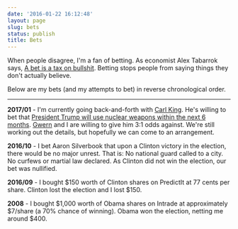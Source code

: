 ```yaml
---
date: '2016-01-22 16:12:48'
layout: page
slug: bets
status: publish
title: Bets
---
```


When people disagree, I'm a fan of betting. As economist Alex Tabarrok says, [A bet is a tax on bullshit](http://marginalrevolution.com/marginalrevolution/2012/11/a-bet-is-a-tax-on-bullshit.html). Betting stops people from saying things they don't actually believe.

Below are my bets (and my attempts to bet) in reverse chronological order.

---

**2017/01** - I'm currently going back-and-forth with [Carl King](http://carlkingdom.com/). He's willing to bet that [President Trump will use nuclear weapons within the next 6 months](https://twitter.com/carlking/status/822128552015314945). [Gwern](https://www.gwern.net/) and I are willing to give him 3:1 odds against. We're still working out the details, but hopefully we can come to an arrangement.

**2016/10** - I bet Aaron Silverbook that upon a Clinton victory in the election, there would be no major unrest. That is: No national guard called to a city. No curfews or martial law declared. As Clinton did not win the election, our bet was nullified.

**2016/09** - I bought $150 worth of Clinton shares on PredictIt at 77 cents per share. Clinton lost the election and I lost $150.

**2008** - I bought $1,000 worth of Obama shares on Intrade at approximately $7/share (a 70% chance of winning). Obama won the election, netting me around $400.
